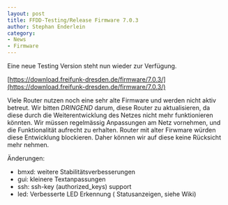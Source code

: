 ```yaml
---
layout: post
title: FFDD-Testing/Release Firmware 7.0.3
author: Stephan Enderlein
category:
- News
- Firmware
---
```


Eine neue Testing Version steht nun wieder zur Verfügung.

[https://download.freifunk-dresden.de/firmware/7.0.3/](https://download.freifunk-dresden.de/firmware/7.0.3/)

Viele Router nutzen noch eine sehr alte Firmware und werden nicht aktiv betreut.
Wir bitten *DRINGEND* darum, diese Router zu aktualisieren, da diese durch die Weiterentwicklung des Netzes
nicht mehr funktionieren könnten. Wir müssen regelmässig Anpassungen am Netz vornehmen, und die Funktionalität
aufrecht zu erhalten. Router mit alter Firwmare würden diese Entwicklung blockieren. Daher können wir
auf diese keine Rücksicht mehr nehmen.

Änderungen:
* bmxd: weitere Stabilitätsverbesserungen
* gui: kleinere Textanpassungen
* ssh: ssh-key (authorized_keys) support
* led: Verbesserte LED Erkennung ( Statusanzeigen, siehe Wiki)
